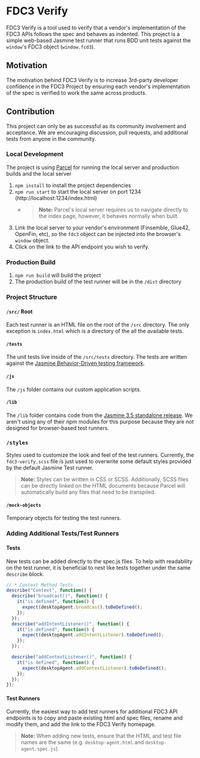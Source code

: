 # FDC3 Verify

FDC3 Verify is a tool used to verify that a vendor's implementation of the FDC3 APIs follows the spec and behaves as indented. This project is a simple web-based Jasmine test runner that runs BDD unit tests against the `window`'s FDC3 object (`window.fcd3`).

## Motivation

The motivation behind FDC3 Verify is to increase 3rd-party developer confidence in the FDC3 Project by ensuring each vendor's implementation of the spec is verified to work the same across products.

## Contribution

This project can only be as successful as its community involvement and acceptance. We are encouraging discussion, pull requests, and additional tests from anyone in the community.


### Local Development

The project is using [Parcel](https://parceljs.org/) for running the local server and production builds and the local server

1. `npm install` to install the project dependencies
2. `npm run start` to start the local server on port 1234 (http://localhost:1234/index.html)
   * > **Note:** Parcel's local server requires us to navigate directly to the index page, however, it behaves normally when built.
3. Link the local server to your vendor's environment (Finsemble, Glue42, OpenFin, etc), so the `fdc3` object can be injected into the browser's `window` object.
4. Click on the link to the API endpoint you wish to verify.

### Production Build

1. `npm run build` will build the project
2. The production build of the test runner will be in the `/dist` directory

### Project Structure

#### `/src/` Root

Each test runner is an HTML file on the root of the `/src` directory. The only exception is `index.html` which is a directory of the all the available tests.

#### `/tests`

The unit tests live inside of the `/src/tests` directory. The tests are written against the [Jasmine Behavior-Driven testing framework](https://jasmine.github.io/api/3.5/global).



#### `/js`

The `/js` folder contains our custom application scripts.

#### `/lib`

The `/lib` folder contains code from the [Jasmine 3.5 standalone release](https://github.com/jasmine/jasmine/releases). We aren't using any of their npm modules for this purpose because they are not designed for browser-based test runners.

### `/styles`

Styles used to customize the look and feel of the test runners. Currently, the `fdc3-verify.scss` file is just used to overwrite some default styles provided by the default Jasmine Test runner.

> **Note:** Styles can be written in CSS or SCSS. Additionally, SCSS files can be directly linked on the HTML documents because Parcel will automatically build any files that need to be transpiled.

#### `/mock-objects`

Temporary objects for testing the test runners.

### Adding Additional Tests/Test Runners

#### Tests

New tests can be added directly to the spec.js files. To help with readability on the test runner, it is beneficial to nest like tests together under the same `describe` block.

```javascript
// * Context Method Tests
describe("Context", function() {
  describe("broadcast()", function() {
    it("is defined", function() {
      expect(desktopAgent.broadcast).toBeDefined();
    });
  });
  describe("addIntentListener()", function() {
    it("is defined", function() {
      expect(desktopAgent.addIntentListener).toBeDefined();
    });
  });

  describe("addContextListener()", function() {
    it("is defined", function() {
      expect(desktopAgent.addContextListener).toBeDefined();
    });
  });
});
```

#### Test Runners

Currently, the easiest way to add test runners for additional FDC3 API endpoints is to copy and paste existing html and spec files, rename and modify them, and add the link to the FDC3 Verify homepage.

> **Note:** When adding new tests, ensure that the HTML and test file names are the same (e.g. `desktop-agent.html` and `desktop-agent.spec.js`)